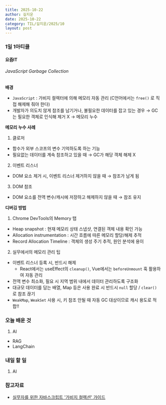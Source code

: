 ```yaml
---
title: 2025-10-22
author: 길지운
date: 2025-10-22
category: TIL/길지운/2025/10
layout: post
---
```


### 1일 1아티클
#### 요즘IT
###### JavaScript Garbage Collection
**배경**
- `JavaScript` : 가비지 컬렉터에 의해 메모리 자동 관리 (C언어에서는 `free()` 로 직접 해제해 줘야 한다)
- 개발자가 의도치 않게 참조를 남기거나, 불필요한 데이터를 잡고 있는 경우 → GC는 필요한 객체로 인식해 제거 X → 메모리 누수
  
**메모리 누수 사례**
1. 클로저
  - 함수가 외부 스코프의 변수 기억하도록 하는 기능
  - 필요없는 데이터를 계속 참조하고 있을 때 → GC가 해당 객체 해제 X
2. 이벤트 리스너
  - DOM 요소 제거 시, 이벤트 리스너 제거하지 않을 때 → 참조가 남게 됨
3. DOM 참조
  - DOM 요소를 전역 변수/캐시에 저장하고 해제하지 않을 때 → 참조 유지
  
**디버깅 방법**
1. Chrome DevTools의 Memory 탭
  - Heap snapshot : 현재 메모리 상태 스냅샷, 연결된 객체 내용 확인 가능
  - Allocation instrumentation : 시간 흐름에 따른 메모리 할당/해제 추적
  - Record Allocation Timeline : 객체의 생성 주기 추적, 원인 분석에 용이
2. 실무에서의 메모리 관리 팁
  - 이벤트 리스너 등록 시, 반드시 해제
    - React에서는 useEffect의 `cleanup()`, Vue에서는 `beforeUnmount` 훅 활용하여 자동 관리
  - 전역 변수 최소화, 필요 시 지역 범위 내에서 데이터 관리하도록 구조화
  - 대규모 데이터를 담는 배열, Map 등은 사용 완료 시 반드시 `null` 할당 / `clear()` 로 참조 끊기
  - `WeakMap`, `WeakSet` 사용 시, 키 참조 안될 때 자동 GC 대상이므로 캐시 용도로 적합!!
  
### 오늘 배운 것
1. AI
  - RAG
  - LangChain
  
### 내일 할 일
1. AI
  
### 참고자료
- [실무자를 위한 자바스크립트 '가비지 컬렉션' 가이드](https://yozm.wishket.com/magazine/detail/3404)